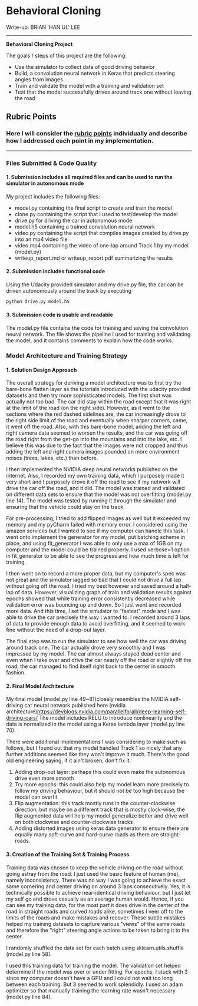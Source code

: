 # **Behavioral Cloning** 



Write-up: BRIAN 'HAN UL' LEE



---

**Behavioral Cloning Project**

The goals / steps of this project are the following:
* Use the simulator to collect data of good driving behavior
* Build, a convolution neural network in Keras that predicts steering angles from images
* Train and validate the model with a training and validation set
* Test that the model successfully drives around track one without leaving the road


## Rubric Points
### Here I will consider the [rubric points](https://review.udacity.com/#!/rubrics/432/view) individually and describe how I addressed each point in my implementation.  

---
### Files Submitted & Code Quality

#### 1. Submission includes all required files and can be used to run the simulator in autonomous mode

My project includes the following files:
* model.py containing the final script to create and train the model
* clone.py containing the script that I used to test/develop the model
* drive.py for driving the car in autonomous mode
* model.h5 containing a trained convolution neural network 
* video.py containing the script that compiles images created by drive.py into an mp4 video file
* video.mp4 containing the video of one-lap around Track 1 by my model (model.py)
* writeup_report.md or writeup_report.pdf summarizing the results

#### 2. Submission includes functional code
Using the Udacity provided simulator and my drive.py file, the car can be driven autonomously around the track by executing 
```sh
python drive.py model.h5
```

#### 3. Submission code is usable and readable

The model.py file contains the code for training and saving the convolution neural network. 
The file shows the pipeline I used for training and validating the model, and it contains comments to explain how the code works.


### Model Architecture and Training Strategy

#### 1. Solution Design Approach

The overall strategy for deriving a model architecture was to first try the bare-bone flatten layer as the tutorials introduced with the udacity provided datasets and then try more sophisticated models. 
The first shot was actually not too bad. The car did stay within the road except that it was right at the limit of the road (on the right side). However, as it went to the sections where the red dashed sidelines are, the car increasingly drove to the right side limit of the road and eventually when sharper corners, came, it went off the road.
Also, with this bare-bone model, adding the left and right camera data seemed to worsen the results, and the car was going off the road right from the get-go into the mountains and into the lake, etc. I believe this was due to the fact that the images were not cropped and thus adding the left and right camera images pounded on more environment noises (trees, lakes, etc.) than before.

I then implemented the NVIDIA deep neural networks published on the internet. Also, I recorded my own training data, which I purposely made it very short and I purposely drove it off the road to see if my network will drive the car off the road, and it did.
The model was trained and validated on different data sets to ensure that the model was not overfitting (model.py line 14). The model was tested by running it through the simulator and ensuring that the vehicle could stay on the track.

For pre-processing, I tried to add flipped images as well but it exceeded my memory and my pyCharm failed with memory error. I considered using the amazon services but I wanted to see if my computer can handle this task.
I went onto implement the generator for my model, put batching scheme in place, and using fit_generator I was able to only use a max of 1GB on my computer and the model could be trained properly. I used verbose=1 option in fit_generator to be able to see the progress and how much time is left for training.

I then went on to record a more proper data, but my computer's spec was not great and the simulator lagged so bad that I could not drive a full lap without going off the road. I tried my best however and saved around a half-lap of data.
However, visualizing graph of train and validation results against epochs showed that while training error consistently decreased while validation error was bouncing up and down. So I just went and recorded more data.
And this time, I set the simulator to "fastest" mode and I was able to drive the car precisely the way I wanted to. I recorded around 3 laps of data to provide enough data to avoid overfitting, and it seemed to work fine without the need of a drop-out layer.

The final step was to run the simulator to see how well the car was driving around track one. 
The car actually drove very smoothly and I was impressed by my model. The car almost always stayed dead center and even when I take over and drive the car nearly off the road or slightly off the road, the car managed to find itself right back to the center in smooth fashion.


#### 2. Final Model Architecture

My final model (model.py line 49~81)closely resembles the NVIDIA self-driving car neural network published here (nvidia architecture)https://devblogs.nvidia.com/parallelforall/deep-learning-self-driving-cars/
The model includes RELU to introduce nonlinearity and the data is normalized in the model using a Keras lambda layer (model.py line 70).

There were additional implementations I was considering to make such as follows, but I found out that my model handled Track 1 so nicely that any further additions seemed like they won't improve it much. There's the good old engineering saying, if it ain't broken, don't fix it.
1. Adding drop-out layer: perhaps this could even make the autonomous drive even more smooth
2. Try more epochs: this could also help my model learn more precisely to follow my driving behaviour, but it should not be too high because the model can overfit
3. Flip augmentation: this track mostly runs in the counter-clockwise direction, but maybe on a different track that is mostly clock-wise, the flip augmented data will help my model generalize better and drive well on both clockwise and counter-clockwise tracks
4. Adding distorted images using keras data generator to ensure there are equally many soft-curve and hard-curve roads as there are straight-roads.

#### 3. Creation of the Training Set & Training Process

Training data was chosen to keep the vehicle driving on the road without going astray from the road. 
I just used the basic feature of human (me), namely inconsistency. There was no way I was going to achieve the exact same cornering and center driving on around 3 laps consecutively. Yes, it is technically possible to achieve near-identical driving behaviour, but I just let my self go and drove casually as an average human would.
Hence, if you can see my training data, for the most part it does drive in the center of the road in straight roads and curved roads alike, sometimes I veer off to the limits of the roads and make mistakes and recover. These subtle mistakes helped my training datasets to capture various "views" of the same roads and therefore the "right" steering angle actions to be taken to bring it to the center.

I randomly shuffled the data set for each batch using sklearn.utils.shuffle (model.py line 58). 

I used this training data for training the model. The validation set helped determine if the model was over or under fitting. 
For epochs, I stuck with 3 since my computer doesn't have a GPU and I could not wait too long between each training. But 3 seemed to work splendidly. 
I used an adam optimizer so that manually training the learning rate wasn't necessary (model.py line 84).
